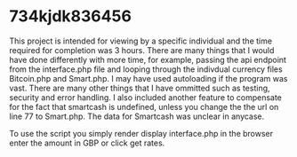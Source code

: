 # 734kjdk836456

This project is intended for viewing by a specific individual and the time required for completion was 3 hours. 
There are many things that I would have done differently with more time, for example, passing the api endpoint from the 
interface.php file and looping through the indivdual currency files Bitcoin.php and Smart.php. I may have used 
autoloading if the program was vast. 
There are many other things that I have ommitted such as testing, security and error handling. 
I also included another feature to compensate for the fact that smartcash is undefined, unless you change the the url on line 77 
to Smart.php. The data for Smartcash was unclear in anycase.

To use the script you simply render display interface.php in the browser enter the amount in GBP or click get rates.
